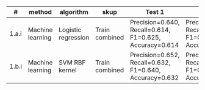 | #      | method           | algorithm                | skup          | Test 1                                                  | Test 2                                                  | Test 3                                                  |
|--------|------------------|--------------------------|--------------|---------------------------------------------------------|---------------------------------------------------------|---------------------------------------------------------|
| 1.a.i  | Machine learning | Logistic regression      | Train combined | Precision=0.640, Recall=0.614, F1=0.625, Accuracy=0.614 | Precision=0.632, Recall=0.630, F1=0.626, Accuracy=0.630 | Precision=0.717, Recall=0.691, F1=0.686, Accuracy=0.691 |
| 1.b.i  | Machine learning | SVM RBF kernel           | Train combined | Precision=0.652, Recall=0.632, F1=0.640, Accuracy=0.632 | Precision=0.621, Recall=0.626, F1=0.620, Accuracy=0.626 | Precision=0.764, Recall=0.741, F1=0.735, Accuracy=0.741 |
